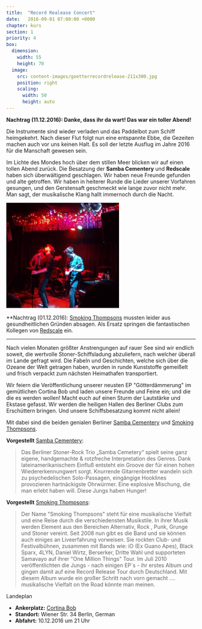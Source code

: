 ```yaml
---
title:  "Record Realease Concert"
date:   2016-09-01 07:00:00 +0000
chapter: kurs
section: 1
priority: 4
box:
  dimension:
    width: 55
    height: 70
  image:
    src: content-images/goetterrecordrelease-211x300.jpg
    position: right
    scaling:
      width: 50
      height: auto
---
```


**Nachtrag (11.12.2016): Danke, dass ihr da wart! Das war ein toller Abend!**

Die Instrumente sind wieder verladen und das Paddelbot zum Schiff heimgekehrt. Nach dieser Flut folgt nun eine entspannte Ebbe, die Gezeiten machen auch vor uns keinen Halt. Es soll der letzte Ausflug im Jahre 2016 für die Manschaft gewesen sein.

Im Lichte des Mondes hoch über dem stillen Meer blicken wir auf einen tollen Abend zurück. Die Besatzung der **Samba Cementery** und **Redscale** haben sich überwältigend geschlagen. Wir haben neue Freunde gefunden und alte getroffen. Wir haben in heiterer Runde die Lieder unserer Vorfahren gesungen, und den Gerstensaft geschmeckt wie lange zuvor nicht mehr. Man sagt, der musikalische Klang hallt immernoch durch die Nacht.

[![Redscale](content-images/15385251_1202140116540889_8464209416364591532_o1-e1481650997204-300x279.jpg)](content-images/15385251_1202140116540889_8464209416364591532_o1-e1481650997204.jpg)


**Nachtrag (01.12.2016)*:* [Smoking Thompsons](https://www.facebook.com/smokingthompsons/) mussten leider aus gesundheitlichen Gründen absagen. Als Ersatz springen die fantastischen Kollegen von [Redscale](http://www.redscale-berlin.de/) ein.


---

Nach vielen Monaten größter Anstrengungen auf rauer See sind wir endlich soweit, die wertvolle Stoner-Schiffsladung abzuliefern, nach welcher überall im Lande gefragt wird. Die Fabeln und Geschichten, welche sich über die Ozeane der Welt getragen haben, wurden in runde Kunststoffe gemeißelt und frisch verpackt zum nächsten Heimathafen transportiert.

Wir feiern die Veröffentlichung unserer neusten EP "Götterdämmerung" im gemütlichen Cortina Bob und laden unsere Freunde und Feine ein; und die die es werden wollen! Macht euch auf einen Sturm der Lautstärke und Ekstase gefasst. Wir werden die heiligen Hallen des Berliner Clubs zum Erschüttern bringen. Und unsere Schiffsbesatzung kommt nicht allein!

Mit dabei sind die beiden genialen Berliner [Samba Cementery](https://www.facebook.com/SambaCemetery) und [Smoking Thompsons](https://www.facebook.com/smokingthompsons/).



**Vorgestellt** [Samba Cementery](https://www.facebook.com/SambaCemetery):
> Das Berliner Stoner-Rock Trio „Samba Cemetery“ spielt seine ganz eigene, handgemachte & rotzfreche Interpretation des Genres. Dank lateinamerikanischem Einfluß entsteht ein Groove der für einen hohen Wiedererkennungwert sorgt. Knurrende Gitarrenbretter wandeln sich zu psychedelischen Solo-Passagen, eingängige Hooklines provozieren hartnäckigste Ohrwürmer. Eine explosive Mischung, die man erlebt haben will. Diese Jungs haben Hunger!



**Vorgestellt** [Smoking Thompsons](https://www.facebook.com/smokingthompsons/):
> Der Name "Smoking Thompsons" steht für eine musikalische Vielfalt und eine Reise durch die verschiedensten Musikstile. In ihrer Musik werden Element aus den Bereichen Alternativ, Rock , Punk, Grunge und Stoner vereint. Seit 2008 nun gibt es die Band und sie können auch einiges an Liveerfahrung vorweisen. Sie rockten Club- und Festivalbühnen, zusammen mit Bands wie: iO (Ex Guano Apes), Black Sparx, 4LYN, Daniel Wirtz, Berserker, Dritte Wahl und supporteten Samavayo auf ihrer "One Million Things" Tour. Im Juli 2010 veröffentlichten die Jungs - nach einigen EP´s - ihr erstes Album und gingen damit auf eine Record Release Tour durch Deutschland. Mit diesem Album wurde ein großer Schritt nach vorn gemacht .... musikalische Vielfalt on the Road könnte man meinen.



Landeplan
* **Ankerplatz:** [Cortina Bob](http://www.cortinabobberlin.de/)
* **Standort:** Wiener Str. 34 Berlin, German
* **Abfahrt:** 10.12.2016 um 21 Uhr
